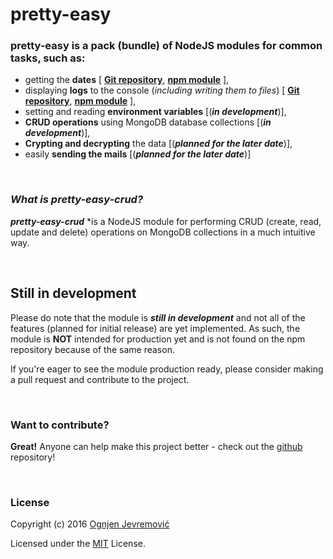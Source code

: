 # **pretty-easy**

### **pretty-easy** is a pack (bundle) of NodeJS modules for common tasks, such as:
  - getting the **dates** [ [**Git repository**](https://github.com/ognjenjevremovic/pretty-easy-dates), [**npm module**](https://www.npmjs.com/package/pretty-easy-dates) ],
  - displaying **logs** to the console (*including writing them to files*) [ [**Git repository**](https://github.com/ognjenjevremovic/pretty-easy-logs), [**npm module**](https://www.npmjs.com/package/pretty-easy-logs) ],
  - setting and reading **environment variables** [(***in development***)],
  - **CRUD operations** using MongoDB database collections [(***in development***)],
  - **Crypting and decrypting** the data [(***planned for the later date***)],
  - easily **sending the mails** [(***planned for the later date***)]

&nbsp;

### *What is pretty-easy-crud?*
***pretty-easy-crud*** *is a NodeJS module for performing CRUD (create, read, update and delete) operations on MongoDB collections in a much intuitive way.

&nbsp;

## Still in development
Please do note that the module is ***still in development*** and not all of the features (planned for initial release) are yet implemented.
As such, the module is **NOT** intended for production yet and is not found on the npm repository because of the same reason.

If you're eager to see the module production ready, please consider making a pull request and contribute to the project.

&nbsp;

### Want to contribute?
**Great!**
Anyone can help make this project better - check out the [github](https://github.com/ognjenjevremovic/pretty-easy-crud) repository!

&nbsp;

### License
Copyright (c) 2016 [Ognjen Jevremović](https://github.com/ognjenjevremovic)

Licensed under the [MIT](https://github.com/ognjenjevremovic/pretty-easy-crud/blob/master/LICENSE) License.
